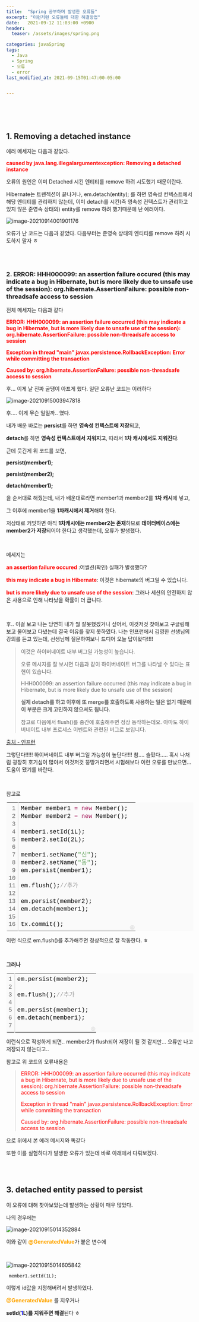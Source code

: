 ```yaml
---
title:  "Spring 공부하며 발생한 오류들"
excerpt: "이런저런 오류들에 대한 해결방법"
date:   2021-09-12 11:03:00 +0900
header:
  teaser: /assets/images/spring.png

categories: javaSpring
tags:
  - Java
  - Spring
  - 오류
  - error
last_modified_at: 2021-09-15T01:47:00-05:00


---
```


<br/>

<br/>

<br/>

## 1.  Removing a detached instance 

에러 메세지는 다음과 같았다.

<span style="color:red">**caused by java.lang.illegalargumentexception: Removing a detached instance**</span>

오류의 원인은 이미 Detached 시킨 엔티티를 remove 하려 시도했기 때문이란다.

Hibernate는 트렌젝션이 끝나거나, em.detach(entity); 를 하면 영속성 컨텍스트에서 해당 엔티티를 관리하지 않는데, 이미 detach를 시킨(즉 영속성 컨텍스트가 관리하고 있지 않은 준영속 상태의) entity를 remove 하려 했기때문에 난 에러이다.

![image-20210914001901176](https://raw.githubusercontent.com/ShinDongHun1/image_repo/main/img/image-20210914001901176.png)

오류가 난 코드는 다음과 같았다. 다음부터는 준영속 상태의 엔티티를 remove 하려 시도하지 말자 ㅎ

<br/>

<br/>

### 2. ERROR: HHH000099: an assertion failure occured (this may indicate a bug in Hibernate, but is more likely due to unsafe use of the session): org.hibernate.AssertionFailure: possible non-threadsafe access to session

전체 메세지는 다음과 같다

<span style="color:red">**ERROR: HHH000099: an assertion failure occurred (this may indicate a bug in Hibernate, but is more likely due to unsafe use of the session): org.hibernate.AssertionFailure: possible non-threadsafe access to session**</span>

<span style="color:red">**Exception in thread "main" javax.persistence.RollbackException: Error while committing the transaction**</span>

<span style="color:red">**Caused by: org.hibernate.AssertionFailure: possible non-threadsafe access to session**</span>

후... 이게 날 진짜 골땡이 아프게 했다. 일단 오류난 코드는 이러하다

![image-20210915003947818](https://raw.githubusercontent.com/ShinDongHun1/image_repo/main/img/image-20210915003947818.png)

후.... 이게 무슨 일일까.. 였다.

내가 배운 바로는 **persist**를 하면 **영속성 컨텍스트에 저장**되고,  

**detach**를 하면 **영속성 컨텍스트에서 지워지고**, 따라서 **1차 캐시에서도 지워진다**. 

근데 웃긴게 위 코드를 보면, 

**persist(member1);**

**persist(member2);**

**detach(member1);**

을 순서대로 해줬는데, 내가 배운대로라면 member1과 member2를 **1차 캐시**에 넣고, 

그 이후에 member1을 **1차캐시에서 제거**해야 한다. 

저상태로 커밋하면 아직 **1차캐시에는 member2는 존재**하므로 **데이터베이스에는 member2가 저장**되어야 한다고 생각했는데, 오류가 발생했다. 

<br/>

메세지는

**<span style="color:red">an assertion failure occured</span>** :어썰션(확인) 실패가 발생했다?

<span style="color:red">**this may indicate a bug in Hibernate**</span>: 이것은 hibernate의 버그일 수 있습니다.

<span style="color:red">**but is more likely due to unsafe use of the session**</span>: 그러나 세션의 안전하지 않은 사용으로 인해 나타났을 확률이 더 큽니다. 

<br/>

후.. 이걸 보고 나는 당연히 내가 뭘 잘못했겠거니 싶어서, 이것저것 찾아보고 구글링해보고 물어보고 다녔는데 결국 이유를 찾지 못하였다. 나는 인프런에서 김영한 선생님의 강의를 듣고 있는데, 선생님께 질문하여보니 드디어 오늘 답이왔다!!!!

> 이것은 하이버네이트 내부 버그일 가능성이 높습니다.
>
> 오류 메시지를 잘 보시면 다음과 같이 하이버네이트 버그를 나타낼 수 있다는 표현이 있습니다.
>
> HHH000099: an assertion failure occurred (this may indicate a bug in Hibernate, but is more likely due to unsafe use of the session)
>
> **실제 detach를 하고 이후에 또 merge를 호출하도록 사용하는 일은 없기 때문에 이 부분은 크게 고민하지 않으셔도 됩니다.**
>
> 참고로 다음에서 flush()를 중간에 호출해주면 정상 동작하는데요. 아마도 하이버네이트 내부 프로세스 이벤트와 관련된 버그로 보입니다.

[출처 - 인프런](https://www.inflearn.com/questions/304787)

그렇단다!!!!! 하이버네이트 내부 버그일 가능성이 높단다!!!! 참.... 슬펐다..... 혹시 나처럼 굉장히 호기심이 많아서 이것저것 뚱땅거리면서 시험해보다 이런 오류를 만났으면... 도움이 됐기를 바란다.

<br/>

참고로 

<div class="colorscripter-code" style="color:#010101;font-family:Consolas, 'Liberation Mono', Menlo, Courier, monospace !important; position:relative !important;overflow:auto"><table class="colorscripter-code-table" style="margin:0;padding:0;border:none;background-color:#fafafa;border-radius:4px;" cellspacing="0" cellpadding="0"><tr><td style="padding:6px;border-right:2px solid #e5e5e5"><div style="margin:0;padding:0;word-break:normal;text-align:right;color:#666;font-family:Consolas, 'Liberation Mono', Menlo, Courier, monospace !important;line-height:130%"><div style="line-height:130%">1</div><div style="line-height:130%">2</div><div style="line-height:130%">3</div><div style="line-height:130%">4</div><div style="line-height:130%">5</div><div style="line-height:130%">6</div><div style="line-height:130%">7</div><div style="line-height:130%">8</div><div style="line-height:130%">9</div><div style="line-height:130%">10</div><div style="line-height:130%">11</div><div style="line-height:130%">12</div><div style="line-height:130%">13</div><div style="line-height:130%">14</div><div style="line-height:130%">15</div><div style="line-height:130%">16</div></div></td><td style="padding:6px 0;text-align:left"><div style="margin:0;padding:0;color:#010101;font-family:Consolas, 'Liberation Mono', Menlo, Courier, monospace !important;line-height:130%"><div style="padding:0 6px; white-space:pre; line-height:130%">Member&nbsp;member1&nbsp;<span style="color:#0086b3"></span><span style="color:#a71d5d">=</span>&nbsp;<span style="color:#a71d5d">new</span>&nbsp;Member();</div><div style="padding:0 6px; white-space:pre; line-height:130%">Member&nbsp;member2&nbsp;<span style="color:#0086b3"></span><span style="color:#a71d5d">=</span>&nbsp;<span style="color:#a71d5d">new</span>&nbsp;Member();</div><div style="padding:0 6px; white-space:pre; line-height:130%">&nbsp;</div><div style="padding:0 6px; white-space:pre; line-height:130%">member1.setId(1L);</div><div style="padding:0 6px; white-space:pre; line-height:130%">member2.setId(2L);</div><div style="padding:0 6px; white-space:pre; line-height:130%">&nbsp;</div><div style="padding:0 6px; white-space:pre; line-height:130%">member1.setName(<span style="color:#63a35c">"신"</span>);</div><div style="padding:0 6px; white-space:pre; line-height:130%">member2.setName(<span style="color:#63a35c">"동"</span>);</div><div style="padding:0 6px; white-space:pre; line-height:130%">em.persist(member1);</div><div style="padding:0 6px; white-space:pre; line-height:130%">&nbsp;</div><div style="padding:0 6px; white-space:pre; line-height:130%">em.flush();<span style="color:#999999">//추가</span></div><div style="padding:0 6px; white-space:pre; line-height:130%">&nbsp;</div><div style="padding:0 6px; white-space:pre; line-height:130%">em.persist(member2);</div><div style="padding:0 6px; white-space:pre; line-height:130%">em.detach(member1);</div><div style="padding:0 6px; white-space:pre; line-height:130%">&nbsp;</div><div style="padding:0 6px; white-space:pre; line-height:130%">tx.commit();</div></div></td><td style="vertical-align:bottom;padding:0 2px 4px 0"><a href="http://colorscripter.com/info#e" target="_blank" style="text-decoration:none;color:white"><span style="font-size:9px;word-break:normal;background-color:#e5e5e5;color:white;border-radius:10px;padding:1px">cs</span></a></td></tr></table></div>

이런 식으로 em.flush()를 추가해주면 정상적으로 잘 작동한다. ㅎ

<br/>

**그러나**

<div class="colorscripter-code" style="color:#010101;font-family:Consolas, 'Liberation Mono', Menlo, Courier, monospace !important; position:relative !important;overflow:auto"><table class="colorscripter-code-table" style="margin:0;padding:0;border:none;background-color:#fafafa;border-radius:4px;" cellspacing="0" cellpadding="0"><tr><td style="padding:6px;border-right:2px solid #e5e5e5"><div style="margin:0;padding:0;word-break:normal;text-align:right;color:#666;font-family:Consolas, 'Liberation Mono', Menlo, Courier, monospace !important;line-height:130%"><div style="line-height:130%">1</div><div style="line-height:130%">2</div><div style="line-height:130%">3</div><div style="line-height:130%">4</div><div style="line-height:130%">5</div><div style="line-height:130%">6</div><div style="line-height:130%">7</div></div></td><td style="padding:6px 0;text-align:left"><div style="margin:0;padding:0;color:#010101;font-family:Consolas, 'Liberation Mono', Menlo, Courier, monospace !important;line-height:130%"><div style="padding:0 6px; white-space:pre; line-height:130%">em.persist(member2);</div><div style="padding:0 6px; white-space:pre; line-height:130%">&nbsp;</div><div style="padding:0 6px; white-space:pre; line-height:130%">em.flush();<span style="color:#999999">//추가</span></div><div style="padding:0 6px; white-space:pre; line-height:130%">&nbsp;</div><div style="padding:0 6px; white-space:pre; line-height:130%">em.persist(member1);</div><div style="padding:0 6px; white-space:pre; line-height:130%">em.detach(member1);</div><div style="padding:0 6px; white-space:pre; line-height:130%">&nbsp;</div></div></td><td style="vertical-align:bottom;padding:0 2px 4px 0"><a href="http://colorscripter.com/info#e" target="_blank" style="text-decoration:none;color:white"><span style="font-size:9px;word-break:normal;background-color:#e5e5e5;color:white;border-radius:10px;padding:1px">cs</span></a></td></tr></table></div>

이런식으로 작성하게 되면.. member2가 flush되어 저장이 될 것 같지만... 오류만 나고 저장되지 않는다고..

참고로 위 코드의 오류내용은 

> <span style="color:red">ERROR: HHH000099: an assertion failure occurred (this may indicate a bug in Hibernate, but is more likely due to unsafe use of the session): org.hibernate.AssertionFailure: possible non-threadsafe access to session</span>
>
> <span style="color:red">Exception in thread "main" javax.persistence.RollbackException: Error while committing the transaction</span>
>
> <span style="color:red">Caused by: org.hibernate.AssertionFailure: possible non-threadsafe access to session</span>

으로 위에서 본 에러 메시지와 똑같다

또한 이를 실험하다가 발생한 오류가 있는데 바로 아래에서 다뤄보겠다.

<br/>

<br/>

## 3. detached entity passed to persist

이 오류에 대해 찾아보았는데 발생하는 상황이 매우 많았다. 

나의 경우에는 

![image-20210915014352884](https://raw.githubusercontent.com/ShinDongHun1/image_repo/main/img/image-20210915014352884.png)

이와 같이 <span style="color:orange">**@GeneratedValue**</span>가 붙은 변수에

<br/>



![image-20210915014605842](https://raw.githubusercontent.com/ShinDongHun1/image_repo/main/img/image-20210915014605842.png)

```
 member1.setId(1L);
```

이렇게 id값을 지정해버려서 발생하였다. 

<span style="color:orange">**@GeneratedValue**</span> 를 지우거나

**setId(<span style="color:blue">1</span>L)를 지워주면 해결**된다 ㅎ
